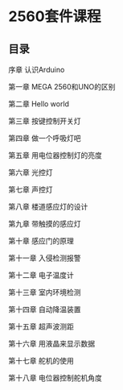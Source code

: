 # 2560套件课程

## 目录

序章 认识Arduino

第一章 MEGA 2560和UNO的区别

第二章 Hello world

第三章 按键控制开关灯

第四章 做一个呼吸灯吧

第五章 用电位器控制灯的亮度

第六章 光控灯

第七章 声控灯

第八章 楼道感应灯的设计

第九章 带触摸的感应灯

第十章 感应门的原理

第十一章 入侵检测报警

第十二章 电子温度计

第十三章 室内环境检测

第十四章 自动降温装置

第十五章 超声波测距

第十六章 用液晶来显示数据

第十七章 舵机的使用

第十八章 电位器控制舵机角度